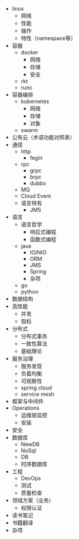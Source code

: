 - linux
  - 网络
  - 性能
  - 操作
  - 特性（namespace等）
- 容器
  - docker
    - 网络
    - 存储
    - 安全
  - rkt
  - runc
- 容器编排
  - kubernetes
    - 网络
    - 存储
    - 对象
  - swarm
- 公有云（术语功能对照表）
- 通信
  - http
    - fegin
  - rpc
    - grpc
    - brpc
    - dubbo
  - MQ
  - Cloud Event
  - 语言特有
    - JMS
- 语言
  - 语言哲学
    - 响应式编程
    - 函数式编程
  - java
    - IO/NIO
    - ORM
    - JMS
    - Spring
    - 杂项
  - go
  - python
- 数据结构
- 高性能
  - 并发
  - 指标
- 分布式
  - 分布式事务
  - 一致性算法
  - 基础理论
- 服务治理
  - 服务发现
  - 负载均衡
  - 可观察性
  - spring cloud
  - service mesh
- 框架与中间件
- Operations
  - 运维层监控
  - 安装
- 安全
- 数据库
  - NewDB
  - NoSql
  - DB
  - 时序数据库
- 工程
  - DevOps
  - 测试
  - 质量检查
- 领域方案（业务）
  - 权限认证
- 读书笔记
- 书籍翻译
- 杂项